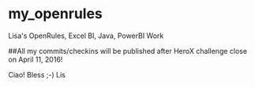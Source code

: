 # my_openrules
Lisa's OpenRules, Excel BI, Java, PowerBI Work 

##All my commits/checkins will be published after HeroX challenge close on April 11, 2016!

Ciao! Bless ;-) 
Lis
